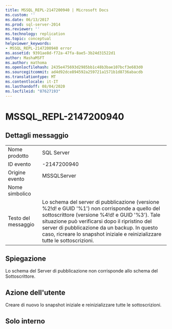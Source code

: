 ```yaml
---
title: MSSQL_REPL-2147200940 | Microsoft Docs
ms.custom: ''
ms.date: 06/13/2017
ms.prod: sql-server-2014
ms.reviewer: ''
ms.technology: replication
ms.topic: conceptual
helpviewer_keywords:
- MSSQL_REPL-2147200940 error
ms.assetid: 9391ae8d-f72a-47fa-8ae5-3b24d31522d1
author: MashaMSFT
ms.author: mathoma
ms.openlocfilehash: 2435e475693d2985bb1c48b3bae107bcf3e683d0
ms.sourcegitcommit: ad4d92dce894592a259721a1571b1d8736abacdb
ms.translationtype: MT
ms.contentlocale: it-IT
ms.lasthandoff: 08/04/2020
ms.locfileid: "87627193"
---
```

# <a name="mssql_repl-2147200940"></a>MSSQL_REPL-2147200940
    
## <a name="message-details"></a>Dettagli messaggio  
  
|||  
|-|-|  
|Nome prodotto|SQL Server|  
|ID evento|-2147200940|  
|Origine evento|MSSQLServer|  
|Nome simbolico||  
|Testo del messaggio|Lo schema del server di pubblicazione (versione %2!d! e GUID '%1') non corrisponde a quello del sottoscrittore (versione %4!d! e GUID '%3'). Tale situazione può verificarsi dopo il ripristino del server di pubblicazione da un backup. In questo caso, ricreare lo snapshot iniziale e reinizializzare tutte le sottoscrizioni.|  
  
## <a name="explanation"></a>Spiegazione  
 Lo schema del Server di pubblicazione non corrisponde allo schema del Sottoscrittore.  
  
## <a name="user-action"></a>Azione dell'utente  
 Creare di nuovo lo snapshot iniziale e reinizializzare tutte le sottoscrizioni.  
  
## <a name="internal-only"></a>Solo interno  
  
